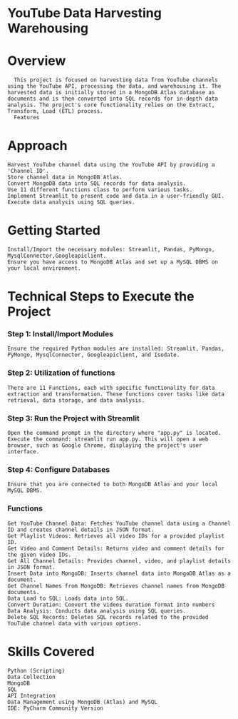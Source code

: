 # YouTube Data Harvesting Warehousing


# Overview

      This project is focused on harvesting data from YouTube channels using the YouTube API, processing the data, and warehousing it. The harvested data is initially stored in a MongoDB Atlas database as documents and is then converted into SQL records for in-depth data analysis. The project's core functionality relies on the Extract, Transform, Load (ETL) process.
      Features

# Approach 
    Harvest YouTube channel data using the YouTube API by providing a 'Channel ID'.
    Store channel data in MongoDB Atlas.
    Convert MongoDB data into SQL records for data analysis.
    Use 11 different functions class to perform various tasks.
    Implement Streamlit to present code and data in a user-friendly GUI.
    Execute data analysis using SQL queries.

# Getting Started

    Install/Import the necessary modules: Streamlit, Pandas, PyMongo, MysqlConnector,Googleapiclient.
    Ensure you have access to MongoDB Atlas and set up a MySQL DBMS on your local environment.

# Technical Steps to Execute the Project

### Step 1: Install/Import Modules

    Ensure the required Python modules are installed: Streamlit, Pandas, PyMongo, MysqlConnector, Googleapiclient, and Isodate.

### Step 2: Utilization of functions

    There are 11 Functions, each with specific functionality for data extraction and transformation. These functions cover tasks like data retrieval, data storage, and data analysis.

### Step 3: Run the Project with Streamlit

    Open the command prompt in the directory where "app.py" is located.
    Execute the command: streamlit run app.py. This will open a web browser, such as Google Chrome, displaying the project's user interface.

### Step 4: Configure Databases

    Ensure that you are connected to both MongoDB Atlas and your local MySQL DBMS.

### Functions

    Get YouTube Channel Data: Fetches YouTube channel data using a Channel ID and creates channel details in JSON format.
    Get Playlist Videos: Retrieves all video IDs for a provided playlist ID.
    Get Video and Comment Details: Returns video and comment details for the given video IDs.
    Get All Channel Details: Provides channel, video, and playlist details in JSON format.
    Insert Data into MongoDB: Inserts channel data into MongoDB Atlas as a document.
    Get Channel Names from MongoDB: Retrieves channel names from MongoDB documents.
    Data Load to SQL: Loads data into SQL.
	Convert Duration: Convert the videos duration format into numbers
    Data Analysis: Conducts data analysis using SQL queries.
    Delete SQL Records: Deletes SQL records related to the provided YouTube channel data with various options.

# Skills Covered

    Python (Scripting)
    Data Collection
    MongoDB
    SQL
    API Integration
    Data Management using MongoDB (Atlas) and MySQL
    IDE: PyCharm Community Version
